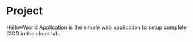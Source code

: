 # Project
HellowWorld Application is the simple web application to setup complete CICD in the cloud lab. 
